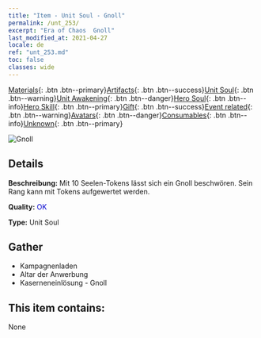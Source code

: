 ```yaml
---
title: "Item - Unit Soul - Gnoll"
permalink: /unt_253/
excerpt: "Era of Chaos  Gnoll"
last_modified_at: 2021-04-27
locale: de
ref: "unt_253.md"
toc: false
classes: wide
---
```

 [Materials](/ItemsDE/){: .btn .btn--primary}[Artifacts](/ItemsDE/Artifacts/){: .btn .btn--success}[Unit Soul](/ItemsDE/UnitSoul/){: .btn .btn--warning}[Unit Awakening](/ItemsDE/UnitAwakening/){: .btn .btn--danger}[Hero Soul](/ItemsDE/HeroSoul/){: .btn .btn--info}[Hero Skill](/ItemsDE/HeroSkill/){: .btn .btn--primary}[Gift](/ItemsDE/Gift/){: .btn .btn--success}[Event related](/ItemsDE/Events/){: .btn .btn--warning}[Avatars](/ItemsDE/Avatars/){: .btn .btn--danger}[Consumables](/ItemsDE/Consumables/){: .btn .btn--info}[Unknown](/ItemsDE/Unknown/){: .btn .btn--primary}

 ![Gnoll](/images/u/ti_langren.jpg)

## Details
 **Beschreibung:** Mit 10 Seelen-Tokens lässt sich ein Gnoll beschwören. Sein Rang kann mit Tokens aufgewertet werden.

 **Quality:** <span style="color: #0000CD">OK</span>

 **Type:** Unit Soul

## Gather

*    Kampagnenladen 
*    Altar der Anwerbung 
*    Kaserneneinlösung - Gnoll 

## This item contains:

  None

